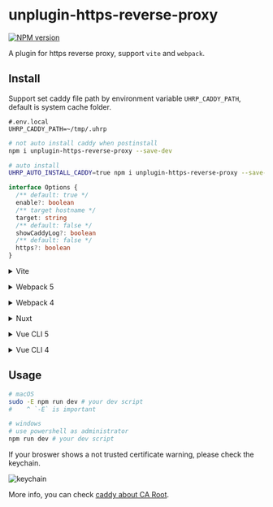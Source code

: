 # unplugin-https-reverse-proxy

[![NPM version](https://img.shields.io/npm/v/unplugin-https-reverse-proxy?color=a1b858&label=)](https://www.npmjs.com/package/unplugin-https-reverse-proxy)

A plugin for https reverse proxy, support `vite` and `webpack`.

## Install


Support set caddy file path by environment variable `UHRP_CADDY_PATH`, default is system cache folder.

```env
#.env.local
UHRP_CADDY_PATH=~/tmp/.uhrp
```


```bash
# not auto install caddy when postinstall
npm i unplugin-https-reverse-proxy --save-dev

# auto install
UHRP_AUTO_INSTALL_CADDY=true npm i unplugin-https-reverse-proxy --save-dev
```

```ts
interface Options {
  /** default: true */
  enable?: boolean
  /** target hostname */
  target: string
  /** default: false */
  showCaddyLog?: boolean
  /** default: false */
  https?: boolean
}
```

<details>
<summary>Vite</summary><br>

```ts
// vite.config.ts
import HttpsReverseProxy from 'unplugin-https-reverse-proxy/vite'

export default defineConfig({
  plugins: [
    HttpsReverseProxy({ /* options */ }),
  ],
})
```

Example: [`playground/`](./playground/)

<br></details>

<details>
<summary>Webpack 5</summary><br>

```js
// webpack.config.js

/** @type {Parameters<import('unplugin-https-reverse-proxy/webpack')['default']>[0]} */
const reverseProxyOptions = {
  enable: false,
  target: 'xxx',
  https: false,
}

module.exports = {
  /* ... */
  devServer: {
    client: {
      // ↓ for HMR
      webSocketURL: {
        ...(reverseProxyOptions.enable
          ? {
              hostname: reverseProxyOptions.target,
            }
          : {}),
        ...(reverseProxyOptions.enable && reverseProxyOptions.https
          ? {
              protocol: 'wss',
              port: 443,
            }
          : {})
      }
    },
    setupExitSignals: true,
    allowedHosts: 'all',
  },
  plugins: [
    require('unplugin-https-reverse-proxy/webpack')(reverseProxyOptions)
  ]
}
```

<br></details>

<details>
<summary>Webpack 4</summary><br>

```js
// webpack.config.js

/** @type {Parameters<import('unplugin-https-reverse-proxy/webpack')['default']>[0]} */
const reverseProxyOptions = {
  enable: false,
  target: 'xxx',
  // https: false, // not support yet
}

module.exports = {
  /* ... */
  devServer: {
    host: '0.0.0.0',
    disableHostCheck: true,
  },
  plugins: [
    require('unplugin-https-reverse-proxy/webpack')(reverseProxyOptions)
  ]
}
```

<br></details>

<details>
<summary>Nuxt</summary><br>

```js
// nuxt.config.js
export default defineNuxtConfig({
  modules: [
    ['unplugin-https-reverse-proxy/nuxt', { /* options */ }],
  ],
})
```

> This module works for both Nuxt 2 and [Nuxt Vite](https://github.com/nuxt/vite)

<br></details>

<details>
<summary>Vue CLI 5</summary><br>

```js
// vue.config.js

/** @type {Parameters<import('unplugin-https-reverse-proxy/webpack')['default']>[0]} */
const reverseProxyOptions = {
  enable: false,
  target: 'xxx',
  https: false,
}

module.exports = {
  devServer: {
    client: {
      // ↓ for HMR
      webSocketURL: {
        ...(reverseProxyOptions.enable
          ? {
              hostname: reverseProxyOptions.target,
            }
          : {}),
        ...(reverseProxyOptions.enable && reverseProxyOptions.https
          ? {
              protocol: 'wss',
              port: 443,
            }
          : {})
      }
    },
    setupExitSignals: true,
    allowedHosts: 'all',
  },
  configureWebpack: {
    plugins: [
      require('unplugin-https-reverse-proxy/webpack')(reverseProxyOptions),
    ],
  },
}
```

<br></details>

<details>
<summary>Vue CLI 4</summary><br>

```js
// vue.config.js

/** @type {Parameters<import('unplugin-https-reverse-proxy/webpack')['default']>[0]} */
const reverseProxyOptions = {
  enable: false,
  target: 'xxx',
  // https: false, // not support yet
}

module.exports = {
  devServer: {
    host: '0.0.0.0',
    disableHostCheck: true,
  },
  configureWebpack: {
    plugins: [
      require('unplugin-https-reverse-proxy/webpack')(reverseProxyOptions),
    ],
  },
}
```

<br></details>

## Usage

```bash
# macOS
sudo -E npm run dev # your dev script
#    ^ `-E` is important

# windows
# use powershell as administrator
npm run dev # your dev script
```

If your broswer shows a not trusted certificate warning, please check the keychain.

![keychain](https://github.com/zcf0508/unplugin-https-reverse-proxy/blob/main/images/Snipaste_2023-11-16_16-59-55.png)

More info, you can check [caddy about CA Root](https://caddyserver.com/docs/automatic-https#ca-root).
